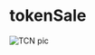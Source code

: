 # tokenSale

![TCN pic](https://user-images.githubusercontent.com/83500098/189394256-679a5813-a625-4247-aff7-fb630cd1cb4a.jpg)
